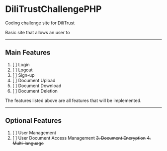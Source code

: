 # DiliTrustChallengePHP
Coding challenge site for DiliTrust

Basic site that allows an user to

---

## Main Features

1. [ ] Login
2. [ ] Logout
3. [ ] Sign-up
4. [ ] Document Upload
5. [ ] Document Download
6. [ ] Document Deletion

The features listed above are all features that will be implemented. 

---

## Optional Features

1. [ ] User Management
2. [ ] User Document Access Management
~~3. Document Encryption~~
~~4. Multi-language~~